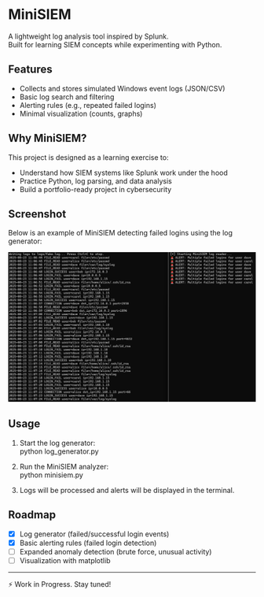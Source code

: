 # MiniSIEM  

A lightweight log analysis tool inspired by Splunk.  
Built for learning SIEM concepts while experimenting with Python.  

## Features  
- Collects and stores simulated Windows event logs (JSON/CSV)  
- Basic log search and filtering  
- Alerting rules (e.g., repeated failed logins)  
- Minimal visualization (counts, graphs)  

## Why MiniSIEM?  
This project is designed as a learning exercise to:  
- Understand how SIEM systems like Splunk work under the hood  
- Practice Python, log parsing, and data analysis  
- Build a portfolio-ready project in cybersecurity  

## Screenshot  
Below is an example of MiniSIEM detecting failed logins using the log generator:  

![Failed Login Detection](Images/FailedLoginDetection.png)  

## Usage  
1. Start the log generator:  
   python log_generator.py  

2. Run the MiniSIEM analyzer:  
   python minisiem.py  

3. Logs will be processed and alerts will be displayed in the terminal.  

## Roadmap  
- [x] Log generator (failed/successful login events)  
- [x] Basic alerting rules (failed login detection)  
- [ ] Expanded anomaly detection (brute force, unusual activity)  
- [ ] Visualization with matplotlib  

---  

⚡ Work in Progress. Stay tuned!  